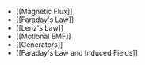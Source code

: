 - [[Magnetic Flux]]
- [[Faraday's Law]]
- [[Lenz's Law]]
- [[Motional EMF]]
- [[Generators]]
- [[Faraday's Law and Induced Fields]]
